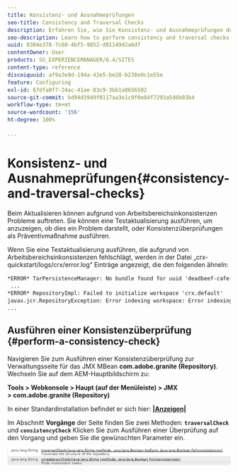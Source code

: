 ```yaml
---
title: Konsistenz- und Ausnahmeprüfungen
seo-title: Consistency and Traversal Checks
description: Erfahren Sie, wie Sie Konsistenz- und Ausnahmeprüfungen durchführen.
seo-description: Learn how to perform consistency and traversal checks.
uuid: 0304e378-7c60-4bf5-9052-d01149d2a6df
contentOwner: User
products: SG_EXPERIENCEMANAGER/6.4/SITES
content-type: reference
discoiquuid: af9a3e9d-194a-42e5-be28-b238e0c1e55e
feature: Configuring
exl-id: 67dfa0f7-24ac-41ae-83c9-3bb1a8656502
source-git-commit: bd94d3949f0117aa3e1c9f0e84f7293a5d6b03b4
workflow-type: tm+mt
source-wordcount: '156'
ht-degree: 100%

---
```


# Konsistenz- und Ausnahmeprüfungen{#consistency-and-traversal-checks}

Beim Aktualisieren können aufgrund von Arbeitsbereichsinkonsistenzen Probleme auftreten. Sie können eine Testaktualisierung ausführen, um anzuzeigen, ob dies ein Problem darstellt, oder Konsistenzüberprüfungen als Präventivmaßnahme ausführen.

Wenn Sie eine Testaktualisierung ausführen, die aufgrund von Arbeitsbereichsinkonsistenzen fehlschlägt, werden in der Datei „crx-quickstart/logs/crx/error.log“ Einträge angezeigt, die den folgenden ähneln:

```xml
*ERROR* TarPersistenceManager: No bundle found for uuid 'deadbeef-cafe-babe-cafe-babecafebabe'
 ...
*ERROR* RepositoryImpl: Failed to initialize workspace 'crx.default'
javax.jcr.RepositoryException: Error indexing workspace: Error indexing workspace: Error indexing workspace
...
```

## Ausführen einer Konsistenzüberprüfung {#perform-a-consistency-check}

Navigieren Sie zum Ausführen einer Konsistenzüberprüfung zur Verwaltungsseite für das JMX MBean **com.adobe.granite (Repository)**. Wechseln Sie auf dem AEM-Hauptbildschirm zu:

**Tools > Webkonsole > Haupt (auf der Menüleiste) > JMX > com.adobe.granite (Repository)**

In einer Standardinstallation befindet er sich hier: **[|Anzeigen|](http://localhost:4502/system/console/jmx/com.adobe.granite%3Atype%3DRepository)**

Im Abschnitt **Vorgänge** der Seite finden Sie zwei Methoden: **`traversalCheck`** und **`consistencyCheck`** Klicken Sie zum Ausführen einer Überprüfung auf den Vorgang und geben Sie die gewünschten Parameter ein.

![chlimage_1-117](assets/chlimage_1-117.png)
